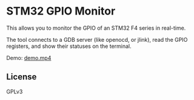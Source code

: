 STM32 GPIO Monitor
===================

This allows you to monitor the GPIO of an STM32 F4 series in real-time.

The tool connects to a GDB server (like openocd, or jlink), read the GPIO
registers, and show their statuses on the terminal.

Demo: [demo.mp4](https://user-images.githubusercontent.com/297060/183526271-67418129-eb94-495d-bcb7-fd3861e936d0.mp4)

License
-------

GPLv3
